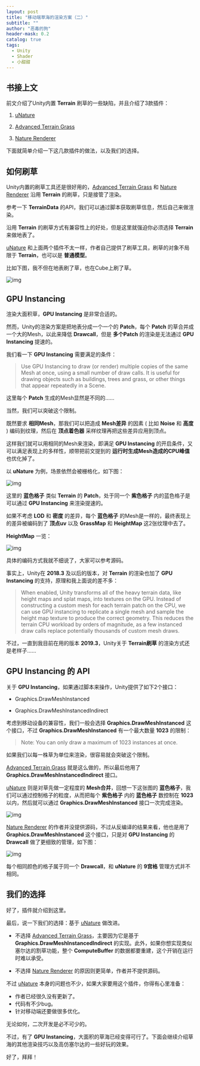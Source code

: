 ```yaml
---
layout: post
title: "移动端草海的渲染方案（二）"
subtitle: ""
author: "恶毒的狗"
header-mask: 0.2
catalog: true
tags:
  - Unity
  - Shader
  - 小甜甜
---
```


## 书接上文

前文介绍了Unity内置 **Terrain** 刷草的一些缺陷，并且介绍了3款插件：

1. [uNature](https://assetstore.unity.com/packages/vfx/shaders/unature-gpu-grass-and-interactable-trees-43129?aid=1101l85Tr)

2. [Advanced Terrain Grass](https://assetstore.unity.com/packages/tools/terrain/advanced-terrain-grass-100014?aid=1101l85Tr)

3. [Nature Renderer](https://assetstore.unity.com/packages/tools/terrain/nature-renderer-153552?aid=1101l85Tr)

下面就简单介绍一下这几款插件的做法，以及我们的选择。

## 如何刷草

Unity内置的刷草工具还是很好用的，[Advanced Terrain Grass](https://assetstore.unity.com/packages/tools/terrain/advanced-terrain-grass-100014?aid=1101l85Tr) 和 [Nature Renderer](https://assetstore.unity.com/packages/tools/terrain/nature-renderer-153552?aid=1101l85Tr) 沿用 **Terrain** 的刷草，只是接管了渲染。

参考一下 **TerrainData** 的API，我们可以通过脚本获取刷草信息，然后自己来做渲染。

沿用 **Terrain** 的刷草方式有兼容性上的好处，但是这里就强迫你必须选择 **Terrain** 来做地表了。

[uNature](https://assetstore.unity.com/packages/vfx/shaders/unature-gpu-grass-and-interactable-trees-43129?aid=1101l85Tr) 和上面两个插件不太一样，作者自己提供了刷草工具，刷草的对象不局限于 **Terrain**，也可以是 **普通模型**。

比如下图，我不但在地表刷了草，也在Cube上刷了草。

![img](/img/unity-grass2/screenshot2.png)

## GPU Instancing

渲染大面积草，**GPU Instancing** 是非常合适的。

然而，Unity的渲染方案是把地表分成一个一个的 **Patch**，每个 **Patch** 的草合并成一个大的Mesh，以此来降低 **Drawcall**，但是 **多个Patch** 的渲染是无法通过 **GPU Instancing** 提速的。

我们看一下 **GPU Instancing** 需要满足的条件：

> Use GPU Instancing to draw (or render) multiple copies of the same Mesh
 at once, using a small number of draw calls. It is useful for drawing objects such as buildings, trees and grass, or other things that appear repeatedly in a Scene.

这里每个 **Patch** 生成的Mesh显然是不同的......

当然，我们可以突破这个限制。

既然要求 **相同Mesh**，那我们可以把造成 **Mesh差异** 的因素 ( 比如 **Noise** 和 **高度** ) 编码到纹理，然后在 **顶点着色器** 采样纹理再把这些差异应用到顶点。

这样我们就可以用相同的Mesh来渲染，即满足 **GPU Instancing** 的开启条件，又可以满足表现上的多样性，顺带把前文提到的 **运行时生成Mesh造成的CPU峰值** 也优化掉了。 

以 **uNature** 为例，场景依然会被栅格化，如下图：

![img](/img/unity-grass2/screenshot1.png)

这里的 **蓝色格子** 类似 **Terrain** 的 **Patch**，处于同一个 **紫色格子** 内的蓝色格子是可以通过 **GPU Instancing** 来渲染提速的。

如果不考虑 **LOD** 和 **密度** 的差异，每个 **蓝色格子** 的Mesh是一样的，最终表现上的差异被编码到了 **顶点uv** 以及 **GrassMap** 和 **HeightMap** 这2张纹理中去了。

**HeightMap** 一览：

![img](/img/unity-grass2/screenshot3.png)

具体的编码方式我就不细说了，大家可以参考源码。

事实上，Unity在 **2018.3** 及以后的版本，对 **Terrain** 的渲染也加了 **GPU Instancing** 的支持，原理和我上面说的差不多：

> When enabled, Unity transforms all of the heavy terrain data, like height maps and splat maps, into textures on the GPU. Instead of constructing a custom mesh for each terrain patch on the CPU, we can use GPU instancing to replicate a single mesh and sample the height map texture to produce the correct geometry. This reduces the terrain CPU workload by orders of magnitude, as a few instanced draw calls replace potentially thousands of custom mesh draws.

不过，一直到我目前在用的版本 **2019.3**，Unity关于 **Terrain刷草** 的渲染方式还是老样子......

## GPU Instancing 的 API

关于 **GPU Instancing**，如果通过脚本来操作，Unity提供了如下2个接口：

+ Graphics.DrawMeshInstanced

+ Graphics.DrawMeshInstancedIndirect

考虑到移动设备的兼容性，我们一般会选择 **Graphics.DrawMeshInstanced** 这个接口，不过 **Graphics.DrawMeshInstanced** 有一个最大数量 **1023** 的限制：

> Note: You can only draw a maximum of 1023 instances at once.

如果我们以每一株草为单位来渲染，很容易就会突破这个限制。

[Advanced Terrain Grass](https://assetstore.unity.com/packages/tools/terrain/advanced-terrain-grass-100014?aid=1101l85Tr) 就是这么做的，所以最后他用了 **Graphics.DrawMeshInstancedIndirect** 接口。

[uNature](https://assetstore.unity.com/packages/vfx/shaders/unature-gpu-grass-and-interactable-trees-43129?aid=1101l85Tr) 则是对草先做一定程度的 **Mesh合并**，回想一下这张图的 **蓝色格子**，我们可以通过控制格子的粒度，从而把每个 **紫色格子** 内的 **蓝色格子** 数控制在 **1023** 以内，然后就可以通过 **Graphics.DrawMeshInstanced** 接口一次完成渲染。

![img](/img/unity-grass2/screenshot1.png)

[Nature Renderer](https://assetstore.unity.com/packages/tools/terrain/nature-renderer-153552?aid=1101l85Tr) 的作者并没提供源码，不过从反编译的结果来看，他也是用了 **Graphics.DrawMeshInstanced** 这个接口，只是对 **GPU Instancing** 的 **Drawcall** 做了更细致的管理，如下图：

![img](/img/unity-grass2/screenshot4.png)

每个相同颜色的格子属于同一个 **Drawcall**，和 **uNature** 的 **9宫格** 管理方式并不相同。

## 我们的选择

好了，插件就介绍到这里。

最后，说一下我们的选择：基于 [uNature](https://assetstore.unity.com/packages/vfx/shaders/unature-gpu-grass-and-interactable-trees-43129?aid=1101l85Tr) 做改进。

+ 不选择 [Advanced Terrain Grass](https://assetstore.unity.com/packages/tools/terrain/advanced-terrain-grass-100014?aid=1101l85Tr)，主要因为它是基于 **Graphics.DrawMeshInstancedIndirect** 的实现。此外，如果你想实现类似塞尔达的割草功能，整个 **ComputeBuffer** 的数据都要重建，这个开销在运行时难以承受。

+ 不选择 [Nature Renderer](https://assetstore.unity.com/packages/tools/terrain/nature-renderer-153552?aid=1101l85Tr) 的原因则更简单，作者并不提供源码。

不过 [uNature](https://assetstore.unity.com/packages/vfx/shaders/unature-gpu-grass-and-interactable-trees-43129?aid=1101l85Tr) 本身的问题也不少，如果大家要用这个插件，你得有心里准备：

+ 作者已经很久没有更新了。
+ 代码有不少bug。
+ 针对移动端还要做很多优化。

无论如何，二次开发是必不可少的。

不过，有了 **GPU Instancing**，大面积的草海已经变得可行了。下面会继续介绍草海的其他渲染技巧以及高仿塞尔达的一些好玩的效果。

好了，拜拜！





























